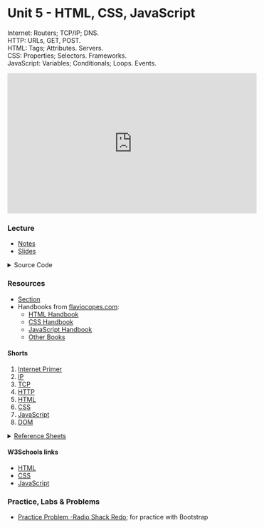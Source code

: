 # Unit 5 - HTML, CSS, JavaScript

Internet: Routers; TCP/IP; DNS.  
HTTP: URLs, GET, POST.  
HTML: Tags; Attributes. Servers.  
CSS: Properties; Selectors. Frameworks.  
JavaScript: Variables; Conditionals; Loops. Events.

<iframe width="560" height="315" src="https://www.youtube.com/embed/ciz2UaifaNM?si=8XQM279PAoMrB1iR" title="YouTube video player" frameborder="0" allow="accelerometer; autoplay; clipboard-write; encrypted-media; gyroscope; picture-in-picture; web-share" referrerpolicy="strict-origin-when-cross-origin" allowfullscreen></iframe>

### Lecture
  - [Notes](https://cs50.harvard.edu/ap/2025/curriculum/x/notes/8/)
  - [Slides](https://docs.google.com/presentation/d/1mSiShIskOu7_w26K_r3VM8Kbb7z192AFNS1v64s6-s8/edit?usp=sharing)
  
  <details>
  <summary>Source Code</summary>
    <ul>
      <li><a href="https://cdn.cs50.net/2023/fall/lectures/8/src8/">Index</a></li>
      <li><a href="https://cdn.cs50.net/2023/fall/lectures/8/src8.pdf">PDF</a></li>
      <li><a href="https://cdn.cs50.net/2023/fall/lectures/8/src8.zip">Zip</a></li>
    </ul>
  </details> 

### Resources

- [Section](https://cs50.harvard.edu/ap/2025/curriculum/x/sections/8/)
- Handbooks from [flaviocopes.com](https://flaviocopes.com):
  - [HTML Handbook](https://flaviocopes.pages.dev/books/html-handbook.pdf)
  - [CSS Handbook](https://flaviocopes.pages.dev/books/css-handbook.pdf)
  - [JavaScript Handbook](https://flaviocopes.pages.dev/books/js-handbook.pdf)
  - [Other Books](https://flaviocopes.com/books/)

#### Shorts
1. [Internet Primer](https://cs50.harvard.edu/ap/2022/curriculum/x/shorts/internet_primer/)
2. [IP](https://cs50.harvard.edu/ap/2022/curriculum/x/shorts/ip/)
3. [TCP](https://cs50.harvard.edu/ap/2022/curriculum/x/shorts/tcp/)
1. [HTTP](https://cs50.harvard.edu/ap/2022/curriculum/x/shorts/http/)
1. [HTML](https://cs50.harvard.edu/ap/2022/curriculum/x/shorts/html/)
1. [CSS](https://cs50.harvard.edu/ap/2022/curriculum/x/shorts/css/)
1. [JavaScript](https://cs50.harvard.edu/ap/2022/curriculum/x/shorts/javascript/)
1. [DOM](https://cs50.harvard.edu/ap/2022/curriculum/x/shorts/dom/)

<details><summary><a href="\apcsp\assets\pdfs\webRefSheets.pdf">Reference Sheets</a></summary>
  <ul>
    <li data-marker="*"><a href="\apcsp\assets\pdfs\internet_basics.pdf">Internet Basics</a></li>
    <li data-marker="*"><a href="\apcsp\assets\pdfs\ip_addresses.pdf">IP Addresses</a></li>
    <li data-marker="*"><a href="\apcsp\assets\pdfs\tcp_and_ip.pdf">TCP and IP</a></li>
    <li data-marker="*"><a href="\apcsp\assets\pdfs\dns_and_dhcp.pdf">DNS and DHCP</a></li>
    <li data-marker="*"><a href="\apcsp\assets\pdfs\http.pdf">HTTP</a></li>
    <li data-marker="*"><a href="\apcsp\assets\pdfs\html.pdf">HTML</a></li>
    <li data-marker="*"><a href="\apcsp\assets\pdfs\css.pdf">CSS</a></li>
    <li data-marker="*"><a href="\apcsp\assets\pdfs\javascript.pdf">JavaScript</a></li>
  </ul>
</details>

#### W3Schools links
- [HTML](https://www.w3schools.com/html/)
- [CSS](https://www.w3schools.com/css/)
- [JavaScript](https://www.w3schools.com/js/)

### Practice, Labs & Problems
- [Practice Problem -Radio Shack Redo](https://cs50.harvard.edu/ap/2025/practice/redo/); for practice with Bootstrap
<!-- - [Lab - Trivia](https://cs50.harvard.edu/ap/2025/curriculum/x/psets/8/trivia/)
- [Problem - Homepage](https://cs50.harvard.edu/ap/2025/curriculum/x/psets/8/homepage/)
 -->

